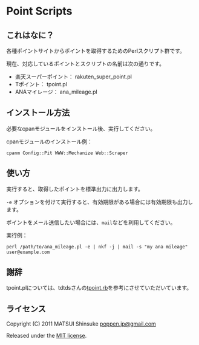 Point Scripts
=============

これはなに？
------------

各種ポイントサイトからポイントを取得するためのPerlスクリプト群です。

現在、対応しているポイントとスクリプトの名前は次の通りです。

* 楽天スーパーポイント： rakuten_super_point.pl
* Tポイント： tpoint.pl
* ANAマイレージ： ana_mileage.pl

インストール方法
----------------

必要なcpanモジュールをインストール後、実行してください。

cpanモジュールのインストール例：

    cpanm Config::Pit WWW::Mechanize Web::Scraper

使い方
------

実行すると、取得したポイントを標準出力に出力します。

`-e` オプションを付けて実行すると、有効期限がある場合には有効期限も出力します。

ポイントをメール送信したい場合には、`mail`などを利用してください。

実行例：

    perl /path/to/ana_mileage.pl -e | nkf -j | mail -s "my ana mileage" user@example.com

謝辞
----

tpoint.plについては、tdtdsさんの[tpoint.rb](https://gist.github.com/297238)を参考にさせていただいています。

ライセンス
----------

Copyright (C) 2011 MATSUI Shinsuke <poppen.jp@gmail.com>

Released under the [MIT license](http://creativecommons.org/licenses/MIT/).
